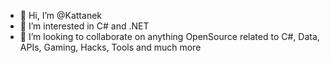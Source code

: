 - 👋 Hi, I’m @Kattanek
- 👀 I’m interested in C# and .NET
- 💞️ I’m looking to collaborate on anything OpenSource related to C#, Data, APIs, Gaming, Hacks, Tools and much more

<!---
Kattanek/Kattanek is a ✨ special ✨ repository because its `README.md` (this file) appears on your GitHub profile.
You can click the Preview link to take a look at your changes.
--->
